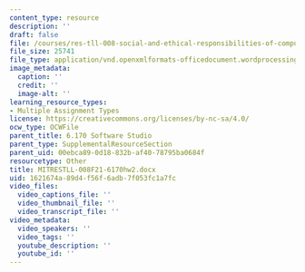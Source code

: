 ```yaml
---
content_type: resource
description: ''
draft: false
file: /courses/res-tll-008-social-and-ethical-responsibilities-of-computing-serc-fall-2021/1621674a89d4f56f6adb7f053fc1a7fc_MITRESTLL-008F21-6170hw2.docx
file_size: 25741
file_type: application/vnd.openxmlformats-officedocument.wordprocessingml.document
image_metadata:
  caption: ''
  credit: ''
  image-alt: ''
learning_resource_types:
- Multiple Assignment Types
license: https://creativecommons.org/licenses/by-nc-sa/4.0/
ocw_type: OCWFile
parent_title: 6.170 Software Studio
parent_type: SupplementalResourceSection
parent_uid: 00ebca89-0d18-832b-af40-78795ba0684f
resourcetype: Other
title: MITRESTLL-008F21-6170hw2.docx
uid: 1621674a-89d4-f56f-6adb-7f053fc1a7fc
video_files:
  video_captions_file: ''
  video_thumbnail_file: ''
  video_transcript_file: ''
video_metadata:
  video_speakers: ''
  video_tags: ''
  youtube_description: ''
  youtube_id: ''
---
```

